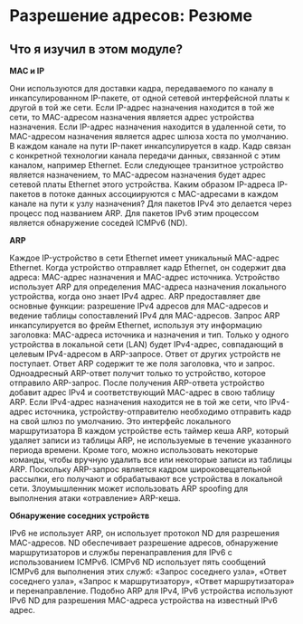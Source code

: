 #  Разрешение адресов: Резюме

<!-- 9.4.1 -->
##  Что я изучил в этом модуле?

**MAC и IP**

Они используются для доставки кадра, передаваемого по каналу в инкапсулированном IP-пакете, от одной сетевой интерфейсной платы к другой в той же сети. Если IP-адрес назначения находится в той же сети, то MAC-адресом назначения является адрес устройства назначения. Если IP-адрес назначения находится в удаленной сети, то MAC-адресом назначения является адрес шлюза хоста по умолчанию. В каждом канале на пути IP-пакет инкапсулируется в кадр. Кадр связан с конкретной технологии канала передачи данных, связанной с этим каналом, например Ethernet. Если следующее транзитное устройство является назначением, то MAC-адресом назначения будет адрес сетевой платы Ethernet этого устройства. Каким образом IP-адреса IP-пакетов в потоке данных ассоциируются с MAC-адресами в каждом канале на пути к узлу назначения? Для пакетов IPv4 это делается через процесс под названием ARP. Для пакетов IPv6 этим процессом является обнаружение соседей ICMPv6 (ND).

**ARP**

Каждое IP-устройство в сети Ethernet имеет уникальный MAC-адрес Ethernet. Когда устройство отправляет кадр Ethernet, он содержит два адреса: MAC-адрес назначения и MAC-адрес источника. Устройство использует ARP для определения MAC-адреса назначения локального устройства, когда оно знает  IPv4 адрес. ARP предоставляет две основные функции: разрешение IPv4 адресов для MAC-адресов и ведение таблицы сопоставлений IPv4 для MAC-адресов. Запрос ARP инкапсулируется во фрейм Ethernet, используя эту информацию заголовка: MAC-адреса источника и назначения и тип. Только у одного устройства в локальной сети (LAN) будет IPv4-адрес, совпадающий в целевым IPv4-адресом в ARP-запросе. Ответ от других устройств не поступает. Ответ ARP содержит те же поля заголовка, что и запрос. Одноадресный ARP-ответ получит только то устройство, которое отправило ARP-запрос. После получения ARP-ответа устройство добавит адрес IPv4 и соответствующий MAC-адрес в свою таблицу ARP. Если IPv4-адрес назначения находится не в той же сети, что IPv4-адрес источника, устройству-отправителю необходимо отправить кадр на свой шлюз по умолчанию. Это интерфейс локального маршрутизатора В каждом устройстве есть таймер кеша ARP, который удаляет записи из таблицы ARP, не используемые в течение указанного периода времени. Кроме того, можно использовать некоторые команды, чтобы вручную удалить все или некоторые записи из таблицы ARP. Поскольку ARP-запрос является кадром широковещательной рассылки, его получают и обрабатывают все устройства в локальной сети. Злоумышленник может использовать ARP spoofing для выполнения атаки «отравление» ARP-кеша.

**Обнаружение соседних устройств**

IPv6 не использует ARP, он использует протокол ND для разрешения MAC-адресов. ND обеспечивает разрешение адресов, обнаружение маршрутизаторов и службы перенаправления для IPv6 с использованием ICMPv6. ICMPv6 ND использует пять сообщений ICMPv6 для выполнения этих служб: «Запрос соседнего узла», «Ответ соседнего узла», «Запрос к маршрутизатору», «Ответ маршрутизатора» и перенаправление. Подобно ARP для IPv4, IPv6 устройства используют IPv6 ND для разрешения MAC-адреса устройства на известный IPv6 адрес.

<!-- 9.4.2 -->
<!-- quiz -->

